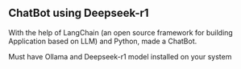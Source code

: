 ## ChatBot using Deepseek-r1 

With the help of LangChain (an open source framework for building Application based on LLM) and Python, made a ChatBot.

Must have Ollama and Deepseek-r1 model installed on your system
